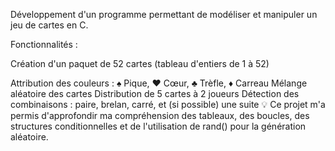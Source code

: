 Développement d'un programme permettant de modéliser et manipuler un jeu de cartes en C.

Fonctionnalités :

Création d'un paquet de 52 cartes (tableau d'entiers de 1 à 52)

Attribution des couleurs : ♠️ Pique, ♥️ Cœur, ♣️ Trèfle, ♦️ Carreau
Mélange aléatoire des cartes
Distribution de 5 cartes à 2 joueurs
Détection des combinaisons : paire, brelan, carré, et (si possible) une suite
💡 Ce projet m'a permis d'approfondir ma compréhension des tableaux, des boucles, des structures conditionnelles et de l'utilisation de rand() pour la génération aléatoire.
